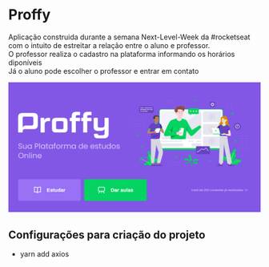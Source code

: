 # Proffy
Aplicação construida durante a semana Next-Level-Week da #rocketseat  
com o intuito de estreitar a relação entre o aluno e professor.   
O professor realiza o cadastro na plataforma informando os horários diponíveis  
Já o aluno pode escolher o professor e entrar em contato   

![Details web](screenshots/banner.png)


## Configurações para criação do projeto
- yarn add axios